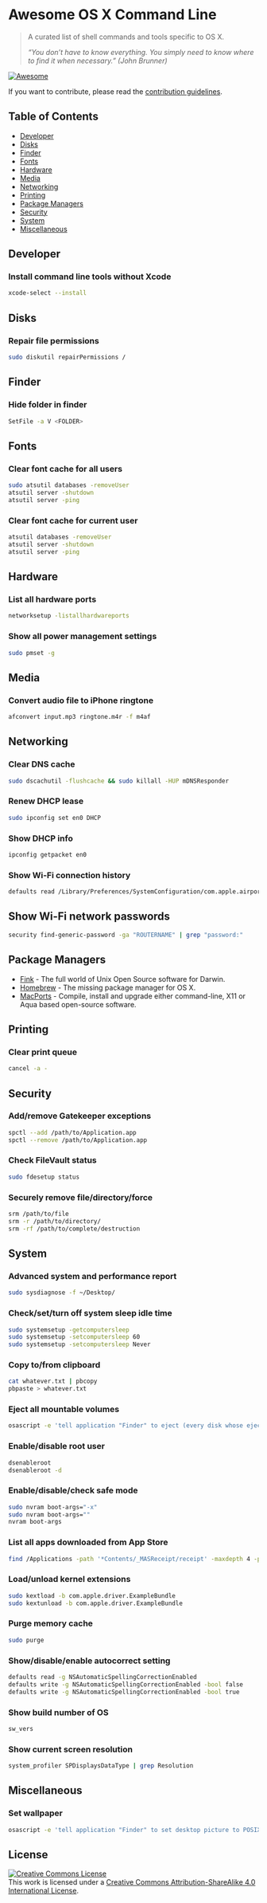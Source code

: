 # Awesome OS X Command Line

> A curated list of shell commands and tools specific to OS X.
>
> *“You don’t have to know everything. You simply need to know where to find it when necessary.” (John Brunner)*

[![Awesome](https://cdn.rawgit.com/sindresorhus/awesome/d7305f38d29fed78fa85652e3a63e154dd8e8829/media/badge.svg)](https://github.com/sindresorhus/awesome)

If you want to contribute, please read the [contribution guidelines](contributing.md).

## Table of Contents

* [Developer](#developer)
* [Disks](#disks)
* [Finder](#finder)
* [Fonts](#fonts)
* [Hardware](#hardware)
* [Media](#media)
* [Networking](#networking)
* [Printing](#printing)
* [Package Managers](#package-managers)
* [Security](#security)
* [System](#system)
* [Miscellaneous](#miscellaneous)


## Developer

### Install command line tools without Xcode
```bash
xcode-select --install
```


## Disks

### Repair file permissions
```bash
sudo diskutil repairPermissions /
```

## Finder

### Hide folder in finder
```bash
SetFile -a V <FOLDER>
```

## Fonts

### Clear font cache for all users
```bash
sudo atsutil databases -removeUser
atsutil server -shutdown
atsutil server -ping
```

### Clear font cache for current user
```bash
atsutil databases -removeUser
atsutil server -shutdown
atsutil server -ping
```


## Hardware

### List all hardware ports
```bash
networksetup -listallhardwareports
```

### Show all power management settings
```bash
sudo pmset -g
```


## Media

### Convert audio file to iPhone ringtone
```bash
afconvert input.mp3 ringtone.m4r -f m4af
```

## Networking

### Clear DNS cache
```bash
sudo dscachutil -flushcache && sudo killall -HUP mDNSResponder
```

### Renew DHCP lease
```bash
sudo ipconfig set en0 DHCP
```

### Show DHCP info
```bash
ipconfig getpacket en0
```

### Show Wi-Fi connection history
```bash
defaults read /Library/Preferences/SystemConfiguration/com.apple.airport.preferences | grep LastConnected -A 7
```

## Show Wi-Fi network passwords
```bash
security find-generic-password -ga "ROUTERNAME" | grep "password:"
```


## Package Managers

* [Fink](http://www.finkproject.org) - The full world of Unix Open Source software for Darwin.
* [Homebrew](http://brew.sh) - The missing package manager for OS X.
* [MacPorts](https://www.macports.org) - Compile, install and upgrade either command-line, X11 or Aqua based open-source software.

## Printing

### Clear print queue
```bash
cancel -a -
```


## Security

### Add/remove Gatekeeper exceptions
```bash
spctl --add /path/to/Application.app
spctl --remove /path/to/Application.app
```

### Check FileVault status
```bash
sudo fdesetup status
```

### Securely remove file/directory/force
```bash
srm /path/to/file
srm -r /path/to/directory/
srm -rf /path/to/complete/destruction
```

## System

### Advanced system and performance report
```bash
sudo sysdiagnose -f ~/Desktop/
```

### Check/set/turn off system sleep idle time
```bash
sudo systemsetup -getcomputersleep
sudo systemsetup -setcomputersleep 60
sudo systemsetup -setcomputersleep Never
```

### Copy to/from clipboard
```bash
cat whatever.txt | pbcopy
pbpaste > whatever.txt
```

### Eject all mountable volumes
```bash
osascript -e 'tell application "Finder" to eject (every disk whose ejectable is true)'
```

### Enable/disable root user
```bash
dsenableroot
dsenableroot -d
```

### Enable/disable/check safe mode
```bash
sudo nvram boot-args="-x"
sudo nvram boot-args=""
nvram boot-args
```

### List all apps downloaded from App Store
```bash
find /Applications -path '*Contents/_MASReceipt/receipt' -maxdepth 4 -print |\sed 's#.app/Contents/_MASReceipt/receipt#.app#g; s#/Applications/##'
```

### Load/unload kernel extensions
```bash
sudo kextload -b com.apple.driver.ExampleBundle
sudo kextunload -b com.apple.driver.ExampleBundle
```

### Purge memory cache
```bash
sudo purge
```

### Show/disable/enable autocorrect setting
```bash
defaults read -g NSAutomaticSpellingCorrectionEnabled
defaults write -g NSAutomaticSpellingCorrectionEnabled -bool false
defaults write -g NSAutomaticSpellingCorrectionEnabled -bool true
```

### Show build number of OS
```bash
sw_vers
```

### Show current screen resolution
```bash
system_profiler SPDisplaysDataType | grep Resolution
```


## Miscellaneous

### Set wallpaper
```bash
osascript -e 'tell application "Finder" to set desktop picture to POSIX file "/path/to/picture.jpg"'
```


## License

<a rel="license" href="http://creativecommons.org/licenses/by-sa/4.0/"><img alt="Creative Commons License" style="border-width:0" src="https://i.creativecommons.org/l/by-sa/4.0/88x31.png" /></a><br />This work is licensed under a <a rel="license" href="http://creativecommons.org/licenses/by-sa/4.0/">Creative Commons Attribution-ShareAlike 4.0 International License</a>.
